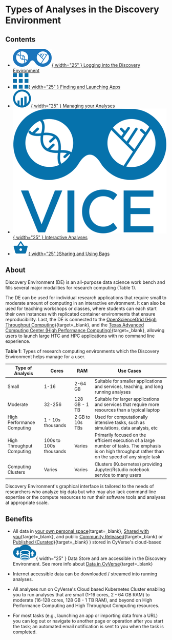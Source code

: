 # Types of Analyses in the Discovery Environment 

## Contents

- [![de](../assets/de/logos/deIcon.svg){ width="25" } Logging into the Discovery Environment](../de/login.md)
- [![apps](../assets/de/menu_items/appsIcon.svg){ width="25" } Finding and Launching Apps](../de/using_apps.md)
- [![analysis](../assets/de/menu_items/analysisIcon.svg){ width="25" }  Managing your Analyses](../de/managing_analyses.md)
- [![vice](../assets/de/logos/deviceIcon.png){ width="25" } Interactive Analyses](../de/vice/about.md)
- [![bags](../assets/de/icons/bagIcon.svg){ width="25" }Sharing and Using Bags](../de/bags.md)

## About

Discovery Environment (DE) is an all-purpose data science work bench and fills several major modalities for research computing (Table 1). 

The DE can be used for individual research applications that require small to moderate amount of computing in an interactive environment. It can also be used for teaching workshops or classes, where students can each start their own instances with replicated container environments that ensure reproducibility. Last, the DE is connected to the [OpenScienceGrid (High Throughput Computing)](https://osg-htc.org/){target=_blank}, and the [Texas Advanced Computing Center (High Performance Computing)](https://www.tacc.utexas.edu/){target=_blank}, allowing users to launch large HTC and HPC applications with no command line experience.

**Table 1**: Types of research computing environments which the Discovery Environment helps manage for a user.

| Type of Analysis | Cores | RAM | Use Cases |
|------------------|-------|-----|-----------|
| Small | 1-16 | 2-64 GB | Suitable for smaller applications and services, teaching, and long running analyses |
| Moderate | 32-256 | 128 GB - 1 TB | Suitable for larger applications and services that require more resources than a typical laptop |
| High Performance Computing | 1 - 10s thousands | 2 GB to 10s TBs | Used for computationally intensive tasks, such as simulations, data analysis, etc |
| High Throughput Computing | 100s to 100s thousands | Varies | Primarily focused on the efficient execution of a large number of tasks. The emphasis is on high throughput rather than on the speed of any single task |
| Computing Clusters | Varies | Varies | Clusters (Kubernetes) providing Jupyter/Rstudio notebook service to many users |

Discovery Environment's graphical interface is tailored to the needs of researchers who analyze big data but who may also lack command line expertise or the compute resources to run their software tools and analyses at appropriate scale.

## Benefits

-   All data in [your own personal space](https://de.cyverse.org/data/ds/){target=_blank}, [Shared with you](https://de.cyverse.org/data/ds/iplant/home?selectedOrder=asc&selectedOrderBy=name&selectedPage=0&selectedRowsPerPage=100){target=_blank}, and public [Community Released](https://de.cyverse.org/data/ds/iplant/home/shared?selectedOrder=asc&selectedOrderBy=name&selectedPage=0&selectedRowsPerPage=100){target=_blank} or [Published (Curated)](https://de.cyverse.org/data/ds/iplant/home/shared/commons_repo/curated?selectedOrder=asc&selectedOrderBy=name&selectedPage=0&selectedRowsPerPage=100){target=_blank} ) stored in CyVerse's cloud-based ![data](../assets/de/menu_items/dataIcon.svg){ width="25" } Data Store and are accessible in the Discovery Environment. See more info about [Data in CyVerse](../manage_data){target=_blank}

- Internet accessible data can be downloaded / streamed into running analyses.
  
-   All analyses run on CyVerse's Cloud based Kubernetes Cluster enabling you to run analyses that are small (1-16 cores, 2 - 64 GB RAM) to moderate (16-128 cores, 128 GB - 1 TB RAM), and beyond on High Performance Computing and High Throughput Computing resources.

-   For most tasks (e.g., launching an app or importing data from a URL) you can log out or navigate to another page or operation after you start the task; an automated email notification is sent to you when the task is completed.

[de]: ../assets/de/logos/deIcon.svg
[home]: ../assets/de/menu_items/homeIcon.svg
[data]: ../assets/de/menu_items/dataIcon.svg
[apps]: ../assets/de/menu_items/appsIcon.svg
[analyses]: ../assets/de/menu_items/analysisIcon.svg
[vice]: ../assets/de/logos/deviceIcon.png

